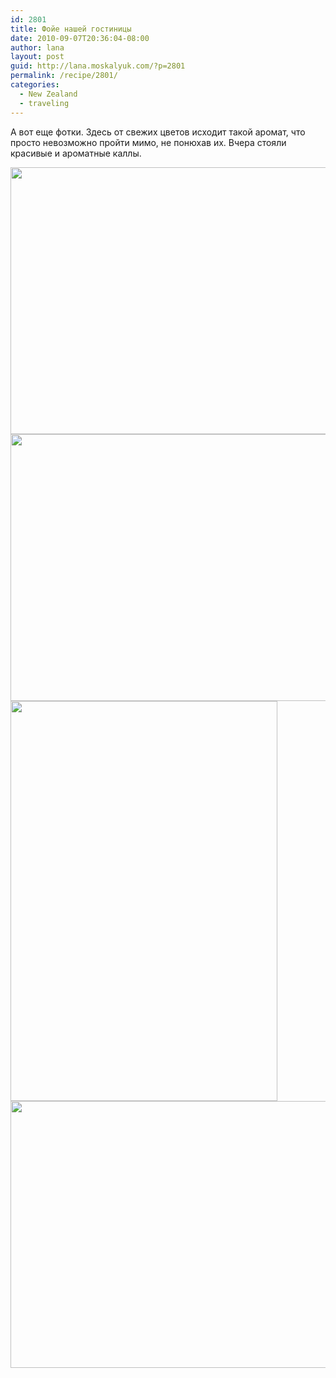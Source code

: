 ```yaml
---
id: 2801
title: Фойе нашей гостиницы
date: 2010-09-07T20:36:04-08:00
author: lana
layout: post
guid: http://lana.moskalyuk.com/?p=2801
permalink: /recipe/2801/
categories:
  - New Zealand
  - traveling
---
```

А вот еще фотки. Здесь от свежих цветов исходит такой аромат, что просто невозможно пройти мимо, не понюхав их. Вчера стояли красивые и ароматные каллы.

<img loading="lazy" class="alignnone" title="NZ" src="http://farm5.static.flickr.com/4132/4968195049_0f561ceffd_z.jpg" alt="" width="640" height="427" /> 

<img loading="lazy" class="alignnone" title="NZ" src="http://farm5.static.flickr.com/4152/4968802318_55e70b8b98_z.jpg" alt="" width="640" height="427" /> 

<img loading="lazy" class="alignnone" title="NZ" src="http://farm5.static.flickr.com/4133/4968186875_c78e1e9d8f_z.jpg" alt="" width="427" height="640" /> 

<img loading="lazy" class="alignnone" title="NZ" src="http://farm5.static.flickr.com/4110/4968790246_91a0a5248d_z.jpg" alt="" width="640" height="427" />